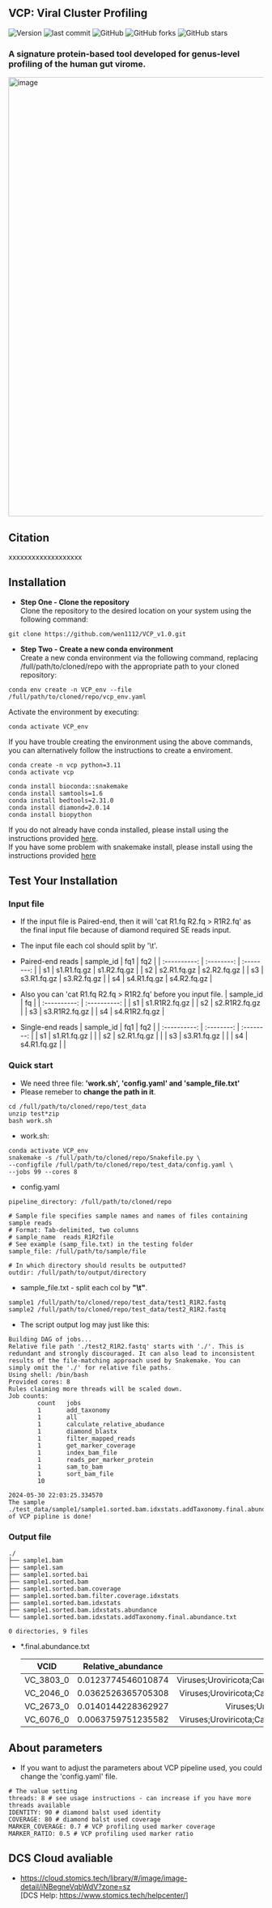 ## VCP: Viral Cluster Profiling
![Version](https://img.shields.io/badge/version-1.0-blue)
![last commit](https://img.shields.io/badge/last_commit-2024.11.4-blue)
![GitHub](https://img.shields.io/github/license/wen1112/VCP_v1.0)
![GitHub forks](https://img.shields.io/github/forks/wen1112/VCP_v1.0?style=social)
![GitHub stars](https://img.shields.io/github/stars/wen1112/VCP_v1.0?style=social)




### A signature protein-based tool developed for genus-level profiling of the human gut virome.

<img width="868" alt="image" src="https://github.com/user-attachments/assets/25e4a88a-2b57-4f6f-919e-e0b416024fbd">


## Citation
xxxxxxxxxxxxxxxxxxx  

## Installation  

- **Step One - Clone the repository**  
Clone the repository to the desired location on your system using the following command:
```
git clone https://github.com/wen1112/VCP_v1.0.git
```

- **Step Two - Create a new conda environment**  
Create a new conda environment via the following command, replacing /full/path/to/cloned/repo with the appropriate path to your cloned repository:
```
conda env create -n VCP_env --file /full/path/to/cloned/repo/vcp_env.yaml
```

Activate the environment by executing:
```
conda activate VCP_env
```

If you have trouble creating the environment using the above commands, you can alternatively follow the instructions to create a enviroment.
```
conda create -n vcp python=3.11
conda activate vcp

conda install bioconda::snakemake
conda install samtools=1.6
conda install bedtools=2.31.0
conda install diamond=2.0.14
conda install biopython
```

If you do not already have conda installed, please install using the instructions provided [here](https://developers.google.com/earth-engine/guides/python_install-conda/).  
If you have some problem with snakemake install, please install using the instructions provided [here](https://snakemake.readthedocs.io/en/v7.25.0/getting_started/installation.html)

## Test Your Installation
### Input file

+ If the input file is Paired-end, then it will 'cat R1.fq R2.fq > R1R2.fq' as the final input file because of diamond required SE reads input.
+ The input file each col should split by '\t'.
+ Paired-end reads
  |  sample_id   |     fq1      |     fq2     |
  | :----------: |  :--------:  | :--------:  |
  |     s1       |  s1.R1.fq.gz | s1.R2.fq.gz |
  |     s2       |  s2.R1.fq.gz | s2.R2.fq.gz |
  |     s3       |  s3.R1.fq.gz | s3.R2.fq.gz |
  |     s4       |  s4.R1.fq.gz | s4.R2.fq.gz |

+ Also you can 'cat R1.fq R2.fq > R1R2.fq' before you input file.
  |  sample_id   |       fq       |
  | :----------: |  :----------:  |
  |     s1       |  s1.R1R2.fq.gz |
  |     s2       |  s2.R1R2.fq.gz |
  |     s3       |  s3.R1R2.fq.gz |
  |     s4       |  s4.R1R2.fq.gz |
 
+ Single-end reads
  |  sample_id   |     fq1      |    fq2     |
  | :----------: |  :--------:  | :--------: |
  |     s1       |  s1.R1.fq.gz |            |
  |     s2       |  s2.R1.fq.gz |            |
  |     s3       |  s3.R1.fq.gz |            |
  |     s4       |  s4.R1.fq.gz |            |

  
### Quick start

+ We need three file: **'work.sh', 'config.yaml' and 'sample_file.txt'**
+ Please remeber to **change the path in it**.  

```
cd /full/path/to/cloned/repo/test_data
unzip test*zip
bash work.sh
```

+ work.sh:
```
conda activate VCP_env
snakemake -s /full/path/to/cloned/repo/Snakefile.py \
--configfile /full/path/to/cloned/repo/test_data/config.yaml \
--jobs 99 --cores 8 
```
+ config.yaml
```
pipeline_directory: /full/path/to/cloned/repo

# Sample file specifies sample names and names of files containing sample reads
# Format: Tab-delimited, two columns
# sample_name  reads_R1R2file
# See example (samp_file.txt) in the testing folder
sample_file: /full/path/to/sample/file

# In which directory should results be outputted?
outdir: /full/path/to/output/directory
```

+ sample_file.txt - split each col by **"\t"**.  
```
sample1 /full/path/to/cloned/repo/test_data/test1_R1R2.fastq
sample2 /full/path/to/cloned/repo/test_data/test2_R1R2.fastq
```


+ The script output log may just like this:
```
Building DAG of jobs...
Relative file path './test2_R1R2.fastq' starts with './'. This is redundant and strongly discouraged. It can also lead to inconsistent results of the file-matching approach used by Snakemake. You can simply omit the './' for relative file paths.
Using shell: /bin/bash
Provided cores: 8
Rules claiming more threads will be scaled down.
Job counts:
        count   jobs
        1       add_taxonomy
        1       all
        1       calculate_relative_abudance
        1       diamond_blastx
        1       filter_mapped_reads
        1       get_marker_coverage
        1       index_bam_file
        1       reads_per_marker_protein
        1       sam_to_bam
        1       sort_bam_file
        10

2024-05-30 22:03:25.334570
The sample ./test_data/sample1/sample1.sorted.bam.idxstats.addTaxonomy.final.abundance.txt of VCP pipline is done!
```

### Output file

```
./
├── sample1.bam
├── sample1.sam
├── sample1.sorted.bai
├── sample1.sorted.bam
├── sample1.sorted.bam.coverage
├── sample1.sorted.bam.filter.coverage.idxstats
├── sample1.sorted.bam.idxstats
├── sample1.sorted.bam.idxstats.abundance
└── sample1.sorted.bam.idxstats.addTaxonomy.final.abundance.txt

0 directories, 9 files
```

+ *.final.abundance.txt

  |    VCID   | Relative_abundance | VC_lineage | VC_lifestyle | VC_host_lineage |
  | :-------: |  :--------------:  | :--------------: | :--------------: |  :--------------: |
  | VC_3803_0 | 0.0123774546010874 | Viruses;Uroviricota;Caudoviricetes;Caudovirales;Siphoviridae;; |  Temperate | Bacteria;Firmicutes;Clostridia;Eubacteriales;Oscillospiraceae;Ruminococcus; |
  | VC_2046_0 | 0.0362526365705308 | Viruses;Uroviricota;Caudoviricetes;Caudovirales;Myoviridae;; | Temperate | Bacteria;Firmicutes;Clostridia;Eubacteriales;Oscillospiraceae;Faecalibacterium; |
  | VC_2673_0 | 0.0140144228362927 | Viruses;Uroviricota;Caudoviricetes;;;; | Unknown | Bacteria;Firmicutes;Clostridia;Eubacteriales;Oscillospiraceae;Oscillibacter; |
  | VC_6076_0 | 0.0063759751235582 | Viruses;Uroviricota;Caudoviricetes;Caudovirales;Myoviridae;; | Virulent | Bacteria;Bacteroidota;Bacteroidia;Bacteroidales;Bacteroidaceae;Bacteroides; |


## About parameters
+ If you want to adjust the parameters about VCP pipeline used, you could change the 'config.yaml' file. 
```
# The value setting
threads: 8 # see usage instructions - can increase if you have more threads available
IDENTITY: 90 # diamond balst used identity
COVERAGE: 80 # diamond balst used coverage
MARKER_COVERAGE: 0.7 # VCP profiling used marker coverage
MARKER_RATIO: 0.5 # VCP profiling used marker ratio
```

## DCS Cloud avaliable
* https://cloud.stomics.tech/library/#/image/image-detail/iNBegneVqbWdV?zone=sz  
[DCS Help: https://www.stomics.tech/helpcenter/]
